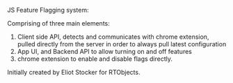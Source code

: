 JS Feature Flagging system:

Comprising of three main elements:
1. Client side API, detects and communicates with chrome extension, pulled directly from the server in order to always pull latest configuration
2. App UI, and Backend API to allow turning on and off features
3. chrome extension to enable and disable flags directly.

Initially created by Eliot Stocker for RTObjects.